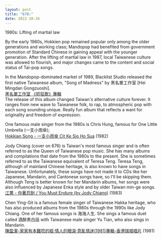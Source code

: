 ```yaml
---
layout: post
title: "678:"
date: 2022-10-26
---
```


1980s: Lifting of martial law

By the early 1980s, Hokkien pop remained popular only among the older generations and working class; Mandopop had benefited from government promotion of Standard Chinese in gaining appeal with the younger generation. After the lifting of martial law in 1987, local Taiwanese culture was allowed to flourish, and major changes came to the content and social status of Tai-pop songs.

In the Mandopop-dominated market of 1989, Blacklist Studio released the first native Taiwanese album, "Song of Madness" by 黑名單工作室 \[Hei Mingdan Gongzuoshi\].  
[黑名單工作室 《抓狂歌》專輯](https://youtu.be/SX-FQuGvbhU)  
The release of this album changed Taiwan's alternative culture forever. It ranges from new wave to Taiwanese folk, to rap, to atmospheric pop with each song sounding unique. Really fun album that reflects a want for originality and freedom of expression.

One famous male singer from the 1980s is Chris Hung, famous for One Little Umbrella (一支小雨傘);  
[Hokkian Song \- 一支小雨傘 Cit Ke Sio Ho Sua](https://youtu.be/Oo6N3Fj8v8s) (1982)

Jody Chiang (cover on 676\) is Taiwan's most famous singer and is often referred to as the Queen of Taiwanese pop music. She has many albums and compilations that date from the 1980s to the present. She is sometimes referred to as the Taiwanese equivalent of Teresa Teng. Teresa Teng, although of mainland Chinese heritage, is also known to have songs in Taiwanese. Unfortunately, these songs have not made it to CDs like her Japanese, Mandarin, and Cantonese songs have, so I'll be skipping them. Although Teng is better known for her Mandarin albums, her songs were also influenced by Japanese Enka style and by older Taiwan min-ge songs.  
[江蕙 \- 你著忍耐 / You Must Endure (by Jody Chiang)](https://youtu.be/k-7c95M6zSU) (1983)

Chen Ying-Git is a famous female singer of Taiwanese Hakka heritage, who has also produced albums from the 1980s through the 1990s like Jody Chiang. One of her famous songs is 海海人生. She sings a famous duet called 酒醉黑白話 with Taiwanese male singer Yu Tian, who also sings in Mandarin.  
[陳盈潔-家家有本難唸的經·情人的眼淚·意亂情迷(1981)專輯-香港瑞城唱片](https://youtu.be/GHjmfva2B-c) (1981)

